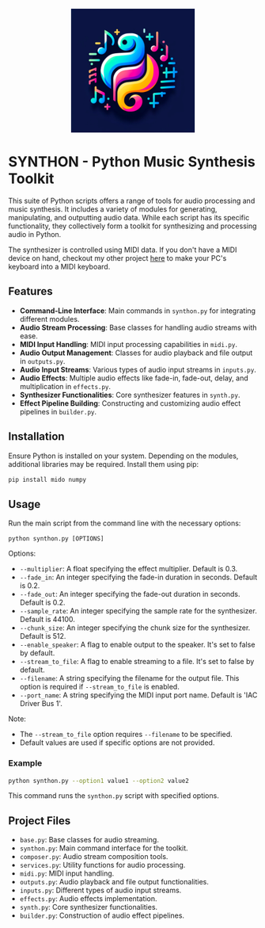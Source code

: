 <p align="center">
    <img src="logo.png" alt="drawing" width="250" />
</p>

# SYNTHON - Python Music Synthesis Toolkit

This suite of Python scripts offers a range of tools for audio processing and music synthesis. It includes a variety of modules for generating, manipulating, and outputting audio data. While each script has its specific functionality, they collectively form a toolkit for synthesizing and processing audio in Python.

The synthesizer is controlled using MIDI data. If you don't have a MIDI device on hand, checkout my other project [here](https://github.com/jofoks/Virtual-MIDI-Keyboard) to make your PC's keyboard into a MIDI keyboard.

## Features

- **Command-Line Interface**: Main commands in `synthon.py` for integrating different modules.
- **Audio Stream Processing**: Base classes for handling audio streams with ease.
- **MIDI Input Handling**: MIDI input processing capabilities in `midi.py`.
- **Audio Output Management**: Classes for audio playback and file output in `outputs.py`.
- **Audio Input Streams**: Various types of audio input streams in `inputs.py`.
- **Audio Effects**: Multiple audio effects like fade-in, fade-out, delay, and multiplication in `effects.py`.
- **Synthesizer Functionalities**: Core synthesizer features in `synth.py`.
- **Effect Pipeline Building**: Constructing and customizing audio effect pipelines in `builder.py`.

## Installation

Ensure Python is installed on your system. Depending on the modules, additional libraries may be required. Install them using pip:

```bash
pip install mido numpy
```

## Usage

Run the main script from the command line with the necessary options:

```
python synthon.py [OPTIONS]
```

Options:
- `--multiplier`: A float specifying the effect multiplier. Default is 0.3.
- `--fade_in`: An integer specifying the fade-in duration in seconds. Default is 0.2.
- `--fade_out`: An integer specifying the fade-out duration in seconds. Default is 0.2.
- `--sample_rate`: An integer specifying the sample rate for the synthesizer. Default is 44100.
- `--chunk_size`: An integer specifying the chunk size for the synthesizer. Default is 512.
- `--enable_speaker`: A flag to enable output to the speaker. It's set to false by default.
- `--stream_to_file`: A flag to enable streaming to a file. It's set to false by default.
- `--filename`: A string specifying the filename for the output file. This option is required if `--stream_to_file` is enabled.
- `--port_name`: A string specifying the MIDI input port name. Default is 'IAC Driver Bus 1'.

Note:
- The `--stream_to_file` option requires `--filename` to be specified.
- Default values are used if specific options are not provided.
### Example

```bash
python synthon.py --option1 value1 --option2 value2
```

This command runs the `synthon.py` script with specified options.

## Project Files

- `base.py`: Base classes for audio streaming.
- `synthon.py`: Main command interface for the toolkit.
- `composer.py`: Audio stream composition tools.
- `services.py`: Utility functions for audio processing.
- `midi.py`: MIDI input handling.
- `outputs.py`: Audio playback and file output functionalities.
- `inputs.py`: Different types of audio input streams.
- `effects.py`: Audio effects implementation.
- `synth.py`: Core synthesizer functionalities.
- `builder.py`: Construction of audio effect pipelines.
